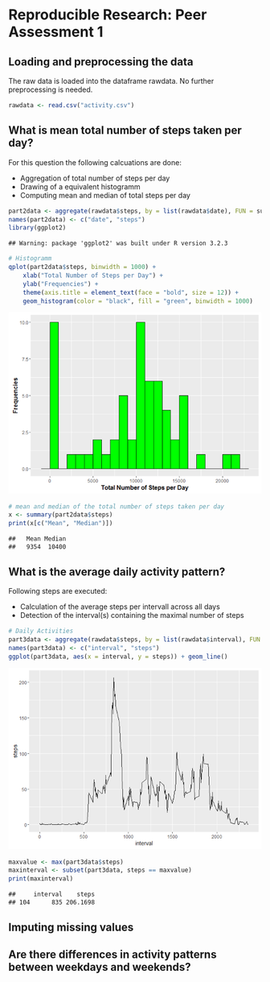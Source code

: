 # Reproducible Research: Peer Assessment 1


## Loading and preprocessing the data
The raw data is loaded into the dataframe rawdata. No further preprocessing is needed.

```r
rawdata <- read.csv("activity.csv")
```

## What is mean total number of steps taken per day?
For this question the following calcuations are done:
- Aggregation of total number of steps per day
- Drawing of a equivalent histogramm
- Computing mean and median of total steps per day


```r
part2data <- aggregate(rawdata$steps, by = list(rawdata$date), FUN = sum, na.rm = TRUE)
names(part2data) <- c("date", "steps")
library(ggplot2)
```

```
## Warning: package 'ggplot2' was built under R version 3.2.3
```

```r
# Histogramm
qplot(part2data$steps, binwidth = 1000) + 
	xlab("Total Number of Steps per Day") +
	ylab("Frequencies") +
	theme(axis.title = element_text(face = "bold", size = 12)) +
	geom_histogram(color = "black", fill = "green", binwidth = 1000)
```

![](PA1_template_files/figure-html/unnamed-chunk-2-1.png)

```r
# mean and median of the total number of steps taken per day
x <- summary(part2data$steps)
print(x[c("Mean", "Median")])
```

```
##   Mean Median 
##   9354  10400
```


## What is the average daily activity pattern?
Following steps are executed:   
- Calculation of the average steps per intervall across all days
- Detection of the interval(s) containing the maximal number of steps


```r
# Daily Activities
part3data <- aggregate(rawdata$steps, by = list(rawdata$interval), FUN = mean, na.rm = TRUE)
names(part3data) <- c("interval", "steps")
ggplot(part3data, aes(x = interval, y = steps)) + geom_line()
```

![](PA1_template_files/figure-html/unnamed-chunk-3-1.png)

```r
maxvalue <- max(part3data$steps)
maxinterval <- subset(part3data, steps == maxvalue)
print(maxinterval)
```

```
##     interval    steps
## 104      835 206.1698
```


## Imputing missing values



## Are there differences in activity patterns between weekdays and weekends?
